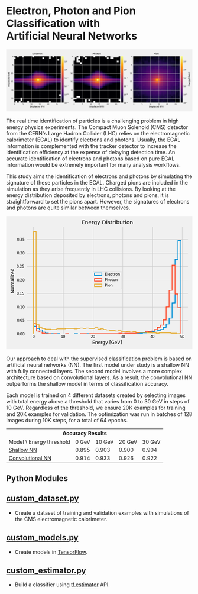 # Electron, Photon and Pion Classification with <br/> Artificial Neural Networks
![](notebooks/image.png)

The real time identification of particles is a challenging problem in high energy physics experiments.
The Compact Muon Solenoid (CMS) detector from the CERN's Large Hadron Collider (LHC) relies on the electromagnetic
calorimeter (ECAL) to identify electrons and photons. Usually, the ECAL information is complemented with
the tracker detector to increase the identification efficiency at the expense of delaying detection time.
An accurate identification of electrons and photons based on pure ECAL information would be extremely
important for many analysis workflows.

This study aims the identification of electrons and photons by simulating the signature of these particles
in the ECAL. Charged pions are included in the simulation as they arise frequently in LHC collisions.
By looking at the energy distribution deposited by electrons, photons and pions, it is straightforward to set the
pions apart. However, the signatures of electrons and photons are quite similar between themselves.

![](notebooks/energy.png)

Our approach to deal with the supervised classification problem is based on artificial neural networks (NN).
The first model under study is a shallow NN with fully connected layers. The second model involves a more complex
architecture based on convolutional layers. As a result, the convolutional NN outperforms the shallow model
in terms of classification accuracy.

Each model is trained on 4 different datasets created by selecting images with total energy above a threshold
that varies from 0 to 30 GeV in steps of 10 GeV. Regardless of the threshold, we ensure 20K examples for training
and 20K examples for validation. The optimization was run in batches of 128 images during 10K steps, for a total of 64 epochs.

<table>
  <tr>
    <th colspan="6"><span style="font-weight:bold">Accuracy Results</span></th>
  </tr>
  <tr>
    <td>Model \ Energy threshold</td>
    <td>0 GeV</td>
    <td>10 GeV</td>
    <td>20 GeV</td>
    <td>30 GeV</td>
  </tr>
  <tr>
    <td><a href="https://github.com/jruizvar/ml-physics/blob/master/python/custom_models.py#L6-L21">Shallow NN</a></td>
    <td>0.895</td>
    <td>0.903</td>
    <td>0.900</td>
    <td>0.904</td>
  </tr>
  <tr>
    <td><a href="https://github.com/jruizvar/ml-physics/blob/master/python/custom_models.py#L24-L58">Convolutional NN</a></td>
    <td>0.914</td>
    <td>0.933</td>
    <td>0.926</td>
    <td>0.922</td>
  </tr>
</table>

## Python Modules

## [custom_dataset.py](python/custom_dataset.py)
- Create a dataset of training and validation examples with simulations of the CMS electromagnetic calorimeter.

## [custom_models.py](python/custom_models.py)
- Create models in [TensorFlow](https://www.tensorflow.org).

## [custom_estimator.py](python/custom_estimator.py)
- Build a classifier using [tf.estimator](https://www.tensorflow.org/api_docs/python/tf/estimator) API.


